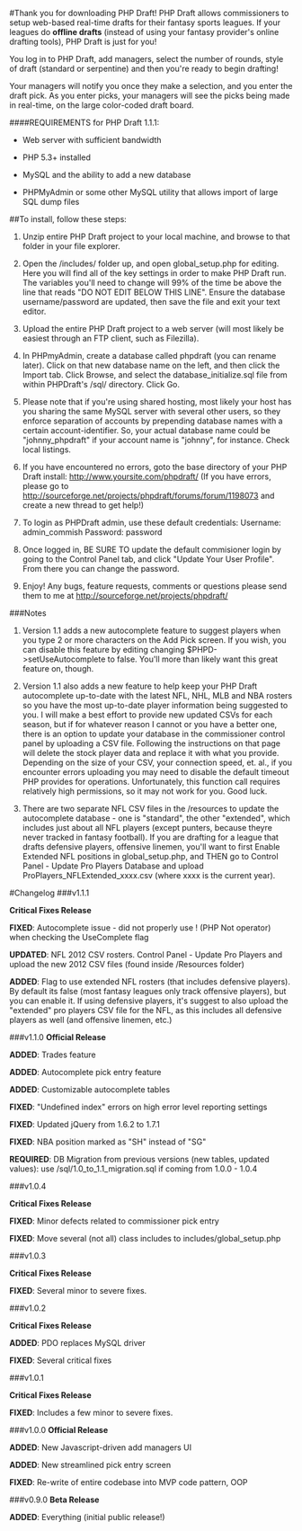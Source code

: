 #Thank you for downloading PHP Draft!
PHP Draft allows commissioners to setup web-based real-time drafts for their fantasy sports leagues. If your leagues do **offline drafts** (instead of using your fantasy provider's online drafting tools), PHP Draft is just for you! 

You log in to PHP Draft, add managers, select the number of rounds, style of draft (standard or serpentine) and then you're ready to begin drafting!

Your managers will notify you once they make a selection, and you enter the draft pick. As you enter picks, your managers will see the picks being made in real-time, on the large color-coded draft board.

####REQUIREMENTS for PHP Draft 1.1.1:

  - Web server with sufficient bandwidth

  - PHP 5.3+ installed

  - MySQL and the ability to add a new database

  - PHPMyAdmin or some other MySQL utility that allows import of large SQL dump files

##To install, follow these steps:

 1. Unzip entire PHP Draft project to your local machine, and browse to that folder in your file explorer. 

 1. Open the /includes/ folder up, and open global_setup.php for editing. Here you will find all of the key settings in order to make PHP Draft run. The variables you'll need to change will 99% of the time be above the line that reads "DO NOT EDIT BELOW THIS LINE". Ensure the database username/password are updated, then save the file and exit your text editor.

 1. Upload the entire PHP Draft project to a web server (will most likely be easiest through an FTP client, such as Filezilla).

 1. In PHPmyAdmin, create a database called phpdraft (you can rename later). Click on that new database name on the left, and then click the Import tab. Click Browse, and select the database_initialize.sql file from within PHPDraft's /sql/ directory. Click Go.

   1. Please note that if you're using shared hosting, most likely your host has you sharing the same MySQL server with several other users, so they enforce separation of accounts by prepending database names with a certain account-identifier. So, your actual database name could be "johnny_phpdraft" if your account name is "johnny", for instance. Check local listings.

 1. If you have encountered no errors, goto the base directory of your PHP Draft install: http://www.yoursite.com/phpdraft/ (If you have errors, please go to http://sourceforge.net/projects/phpdraft/forums/forum/1198073 and create a new thread to get help!)

 1. To login as PHPDraft admin, use these default credentials:
Username: admin_commish
Password: password

 1. Once logged in, BE SURE TO update the default commisioner login by going to the Control Panel tab, and click "Update Your User Profile". From there you can change the password.

 1. Enjoy! Any bugs, feature requests, comments or questions please send them to me at http://sourceforge.net/projects/phpdraft/
 
###Notes

 1. Version 1.1 adds a new autocomplete feature to suggest players when you type 2 or more characters on the Add Pick screen. If you wish, you can disable this feature by editing changing $PHPD->setUseAutocomplete to false. You'll more than likely want this great feature on, though.

 1. Version 1.1 also adds a new feature to help keep your PHP Draft autocomplete up-to-date with the latest NFL, NHL, MLB and NBA rosters so you have the most up-to-date player information being suggested to you. I will make a best effort to provide new updated CSVs for each season, but if for whatever reason I cannot or you have a better one, there is an option to update your database in the commissioner control panel by uploading a CSV file. Following the instructions on that page will delete the stock player data and replace it with what you provide. Depending on the size of your CSV, your connection speed, et. al., if you encounter errors uploading you may need to disable the default timeout PHP provides for operations. Unfortunately, this function call requires relatively high permissions, so it may not work for you. Good luck.

 1. There are two separate NFL CSV files in the /resources to update the autocomplete database - one is "standard", the other "extended", which includes just about all NFL players (except punters, because theyre never tracked in fantasy football). If you are drafting for a league that drafts defensive players, offensive linemen, you'll want to first Enable Extended NFL positions in global_setup.php, and THEN go to Control Panel - Update Pro Players Database and upload ProPlayers_NFLExtended_xxxx.csv (where xxxx is the current year).

#Changelog
###v1.1.1

**Critical Fixes Release**

**FIXED**: Autocomplete issue - did not properly use ! (PHP Not operator) when checking the UseComplete flag

**UPDATED**: NFL 2012 CSV rosters. Control Panel - Update Pro Players and upload the new 2012 CSV files (found inside /Resources folder)

**ADDED**: Flag to use extended NFL rosters (that includes defensive players). By default its false (most fantasy leagues only track offensive players), but you can enable it. If using defensive players, it's suggest to also upload the "extended" pro players CSV file for the NFL, as this includes all defensive players as well (and offensive linemen, etc.)

###v1.1.0 
**Official Release**

**ADDED**: Trades feature

**ADDED**: Autocomplete pick entry feature

**ADDED**: Customizable autocomplete tables

**FIXED**: "Undefined index" errors on high error level reporting settings

**FIXED**: Updated jQuery from 1.6.2 to 1.7.1

**FIXED**: NBA position marked as "SH" instead of "SG"

**REQUIRED**: DB Migration from previous versions (new tables, updated values): use /sql/1.0_to_1.1_migration.sql if coming from 1.0.0 - 1.0.4

###v1.0.4 

**Critical Fixes Release**

**FIXED**: Minor defects related to commissioner pick entry

**FIXED**: Move several (not all) class includes to includes/global_setup.php

###v1.0.3

**Critical Fixes Release**

**FIXED**: Several minor to severe fixes.

###v1.0.2

**Critical Fixes Release**

**ADDED**: PDO replaces MySQL driver

**FIXED**: Several critical fixes

###v1.0.1

**Critical Fixes Release**

**FIXED**: Includes a few minor to severe fixes.

###v1.0.0
**Official Release**

**ADDED**: New Javascript-driven add managers UI

**ADDED**: New streamlined pick entry screen

**FIXED**: Re-write of entire codebase into MVP code pattern, OOP

###v0.9.0
**Beta Release**

**ADDED**: Everything (initial public release!)